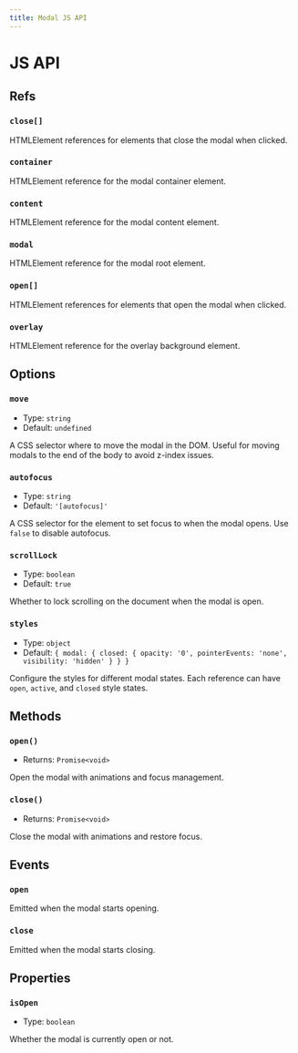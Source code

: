 ```yaml
---
title: Modal JS API
---
```


# JS API

## Refs

### `close[]`

HTMLElement references for elements that close the modal when clicked.

### `container`

HTMLElement reference for the modal container element.

### `content`

HTMLElement reference for the modal content element.

### `modal`

HTMLElement reference for the modal root element.

### `open[]`

HTMLElement references for elements that open the modal when clicked.

### `overlay`

HTMLElement reference for the overlay background element.

## Options

### `move`

- Type: `string`
- Default: `undefined`

A CSS selector where to move the modal in the DOM. Useful for moving modals to the end of the body to avoid z-index issues.

### `autofocus`

- Type: `string`
- Default: `'[autofocus]'`

A CSS selector for the element to set focus to when the modal opens. Use `false` to disable autofocus.

### `scrollLock`

- Type: `boolean`
- Default: `true`

Whether to lock scrolling on the document when the modal is open.

### `styles`

- Type: `object`
- Default: `{ modal: { closed: { opacity: '0', pointerEvents: 'none', visibility: 'hidden' } } }`

Configure the styles for different modal states. Each reference can have `open`, `active`, and `closed` style states.

## Methods

### `open()`

- Returns: `Promise<void>`

Open the modal with animations and focus management.

### `close()`

- Returns: `Promise<void>`

Close the modal with animations and restore focus.

## Events

### `open`

Emitted when the modal starts opening.

### `close`

Emitted when the modal starts closing.

## Properties

### `isOpen`

- Type: `boolean`

Whether the modal is currently open or not.
